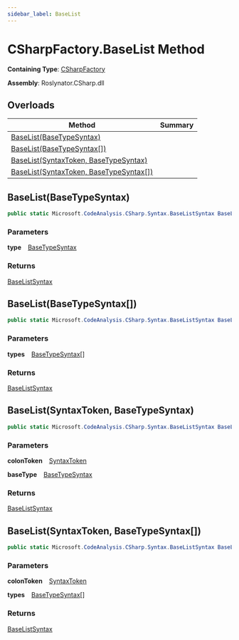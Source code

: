 ```yaml
---
sidebar_label: BaseList
---
```


# CSharpFactory\.BaseList Method

**Containing Type**: [CSharpFactory](../index.md)

**Assembly**: Roslynator\.CSharp\.dll

## Overloads

| Method | Summary |
| ------ | ------- |
| [BaseList(BaseTypeSyntax)](#1558789727) | |
| [BaseList(BaseTypeSyntax\[\])](#1748860841) | |
| [BaseList(SyntaxToken, BaseTypeSyntax)](#1515038236) | |
| [BaseList(SyntaxToken, BaseTypeSyntax\[\])](#3682631255) | |

<a id="1558789727"></a>

## BaseList\(BaseTypeSyntax\) 

```csharp
public static Microsoft.CodeAnalysis.CSharp.Syntax.BaseListSyntax BaseList(Microsoft.CodeAnalysis.CSharp.Syntax.BaseTypeSyntax type)
```

### Parameters

**type** &ensp; [BaseTypeSyntax](https://docs.microsoft.com/en-us/dotnet/api/microsoft.codeanalysis.csharp.syntax.basetypesyntax)

### Returns

[BaseListSyntax](https://docs.microsoft.com/en-us/dotnet/api/microsoft.codeanalysis.csharp.syntax.baselistsyntax)

<a id="1748860841"></a>

## BaseList\(BaseTypeSyntax\[\]\) 

```csharp
public static Microsoft.CodeAnalysis.CSharp.Syntax.BaseListSyntax BaseList(params Microsoft.CodeAnalysis.CSharp.Syntax.BaseTypeSyntax[] types)
```

### Parameters

**types** &ensp; [BaseTypeSyntax](https://docs.microsoft.com/en-us/dotnet/api/microsoft.codeanalysis.csharp.syntax.basetypesyntax)\[\]

### Returns

[BaseListSyntax](https://docs.microsoft.com/en-us/dotnet/api/microsoft.codeanalysis.csharp.syntax.baselistsyntax)

<a id="1515038236"></a>

## BaseList\(SyntaxToken, BaseTypeSyntax\) 

```csharp
public static Microsoft.CodeAnalysis.CSharp.Syntax.BaseListSyntax BaseList(Microsoft.CodeAnalysis.SyntaxToken colonToken, Microsoft.CodeAnalysis.CSharp.Syntax.BaseTypeSyntax baseType)
```

### Parameters

**colonToken** &ensp; [SyntaxToken](https://docs.microsoft.com/en-us/dotnet/api/microsoft.codeanalysis.syntaxtoken)

**baseType** &ensp; [BaseTypeSyntax](https://docs.microsoft.com/en-us/dotnet/api/microsoft.codeanalysis.csharp.syntax.basetypesyntax)

### Returns

[BaseListSyntax](https://docs.microsoft.com/en-us/dotnet/api/microsoft.codeanalysis.csharp.syntax.baselistsyntax)

<a id="3682631255"></a>

## BaseList\(SyntaxToken, BaseTypeSyntax\[\]\) 

```csharp
public static Microsoft.CodeAnalysis.CSharp.Syntax.BaseListSyntax BaseList(Microsoft.CodeAnalysis.SyntaxToken colonToken, params Microsoft.CodeAnalysis.CSharp.Syntax.BaseTypeSyntax[] types)
```

### Parameters

**colonToken** &ensp; [SyntaxToken](https://docs.microsoft.com/en-us/dotnet/api/microsoft.codeanalysis.syntaxtoken)

**types** &ensp; [BaseTypeSyntax](https://docs.microsoft.com/en-us/dotnet/api/microsoft.codeanalysis.csharp.syntax.basetypesyntax)\[\]

### Returns

[BaseListSyntax](https://docs.microsoft.com/en-us/dotnet/api/microsoft.codeanalysis.csharp.syntax.baselistsyntax)

